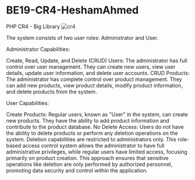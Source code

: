 # BE19-CR4-HeshamAhmed
PHP CR4 - Big Library
![cr4](https://github.com/hesham0ahmed/BE19-CR4-HeshamAhmed/assets/133360711/a506d5a0-a372-44fa-82e7-1e271e9cbe68)


The system consists of two user roles: Administrator and User.

Administrator Capabilities:

Create, Read, Update, and Delete (CRUD) Users: 
The administrator has full control over user management. 
They can create new users, view user details, update user information, and delete user accounts.
CRUD Products: The administrator has complete control over product management. 
They can add new products, view product details, modify product information, and delete products from the system.

User Capabilities:

Create Products: Regular users, known as "User" in the system, can create new products. 
They have the ability to add product information and contribute to the product database.
No Delete Access: Users do not have the ability to delete products or perform any deletion operations on the system. 
Deletion capabilities are restricted to administrators only.
This role-based access control system allows the administrator to have full administrative privileges, while regular users have limited access, focusing primarily on product creation. 
This approach ensures that sensitive operations like deletion are only performed by authorized personnel, promoting data security and control within the application.
